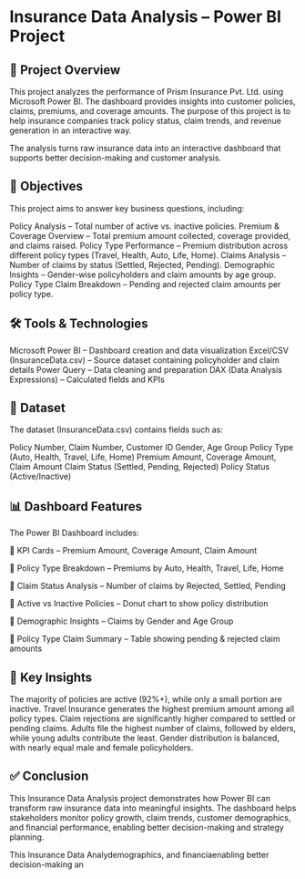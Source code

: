  # Insurance Data Analysis – Power BI Project
 
## 📌 Project Overview

This project analyzes the performance of Prism Insurance Pvt. Ltd. using Microsoft Power BI. The dashboard provides insights into customer policies, claims, premiums, and coverage amounts. The purpose of this project is to help insurance companies track policy status, claim trends, and revenue generation in an interactive way.

The analysis turns raw insurance data into an interactive dashboard that supports better decision-making and customer analysis.

## 🎯 Objectives
This project aims to answer key business questions, including:

Policy Analysis – Total number of active vs. inactive policies.
Premium & Coverage Overview – Total premium amount collected, coverage provided, and claims raised.
Policy Type Performance – Premium distribution across different policy types (Travel, Health, Auto, Life, Home).
Claims Analysis – Number of claims by status (Settled, Rejected, Pending).
Demographic Insights – Gender-wise policyholders and claim amounts by age group.
Policy Type Claim Breakdown – Pending and rejected claim amounts per policy type.

## 🛠️ Tools & Technologies

Microsoft Power BI – Dashboard creation and data visualization
Excel/CSV (InsuranceData.csv) – Source dataset containing policyholder and claim details
Power Query – Data cleaning and preparation
DAX (Data Analysis Expressions) – Calculated fields and KPIs

## 📂 Dataset
<a href="https://github.com/saikarthik2601/Insurance-Data-Analysis/blob/main/InsuranceData.csv"></a>

The dataset (InsuranceData.csv) contains fields such as:

Policy Number, Claim Number, Customer ID
Gender, Age Group
Policy Type (Auto, Health, Travel, Life, Home)
Premium Amount, Coverage Amount, Claim Amount
Claim Status (Settled, Pending, Rejected)
Policy Status (Active/Inactive)

## 📊 Dashboard Features

The Power BI Dashboard includes:

📌 KPI Cards – Premium Amount, Coverage Amount, Claim Amount

📌 Policy Type Breakdown – Premiums by Auto, Health, Travel, Life, Home

📌 Claim Status Analysis – Number of claims by Rejected, Settled, Pending

📌 Active vs Inactive Policies – Donut chart to show policy distribution

📌 Demographic Insights – Claims by Gender and Age Group

📌 Policy Type Claim Summary – Table showing pending & rejected claim amounts

## 🚀 Key Insights

The majority of policies are active (92%+), while only a small portion are inactive.
Travel Insurance generates the highest premium amount among all policy types.
Claim rejections are significantly higher compared to settled or pending claims.
Adults file the highest number of claims, followed by elders, while young adults contribute the least.
Gender distribution is balanced, with nearly equal male and female policyholders.

## ✅ Conclusion

This Insurance Data Analysis project demonstrates how Power BI can transform raw insurance data into meaningful insights. The dashboard helps stakeholders monitor policy growth, claim trends, customer demographics, and financial performance, enabling better decision-making and strategy planning.


This Insurance Data Analydemographics, and financiaenabling better decision-making an
